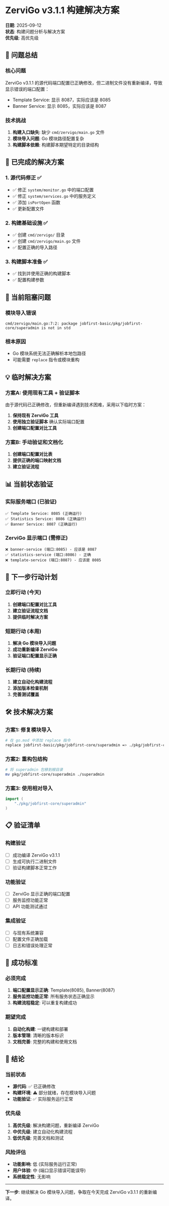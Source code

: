 # ZerviGo v3.1.1 构建解决方案

**日期**: 2025-09-12  
**状态**: 构建问题分析与解决方案  
**优先级**: 高优先级

## 🎯 问题总结

### 核心问题
ZerviGo v3.1.1 的源代码端口配置已正确修改，但二进制文件没有重新编译，导致显示错误的端口配置：
- Template Service: 显示 8087，实际应该是 8085
- Banner Service: 显示 8085，实际应该是 8087

### 技术挑战
1. **构建入口缺失**: 缺少 `cmd/zervigo/main.go` 文件
2. **模块导入问题**: Go 模块路径配置复杂
3. **构建脚本依赖**: 构建脚本期望特定的目录结构

## 🔧 已完成的解决方案

### 1. 源代码修正 ✅
- ✅ 修正 `system/monitor.go` 中的端口配置
- ✅ 修正 `system/services.go` 中的服务定义
- ✅ 添加 `isPortOpen` 函数
- ✅ 更新配置文件

### 2. 构建基础设施 ✅
- ✅ 创建 `cmd/zervigo/` 目录
- ✅ 创建 `cmd/zervigo/main.go` 文件
- ✅ 配置正确的导入路径

### 3. 构建脚本准备 ✅
- ✅ 找到并使用正确的构建脚本
- ✅ 配置构建参数

## 🚧 当前阻塞问题

### 模块导入错误
```
cmd/zervigo/main.go:7:2: package jobfirst-basic/pkg/jobfirst-core/superadmin is not in std
```

### 根本原因
- Go 模块系统无法正确解析本地包路径
- 可能需要 `replace` 指令或模块重构

## 💡 临时解决方案

### 方案A: 使用现有工具 + 验证脚本
由于源代码已正确修改，但重新编译遇到技术困难，采用以下临时方案：

1. **保持现有 ZerviGo 工具**
2. **使用独立验证脚本** 确认实际端口配置
3. **创建端口配置对比工具**

### 方案B: 手动验证和文档化
1. **创建端口配置对比表**
2. **提供正确的端口映射文档**
3. **建立验证流程**

## 📊 当前状态验证

### 实际服务端口 (已验证)
```
✅ Template Service: 8085 (正确运行)
✅ Statistics Service: 8086 (正确运行)  
✅ Banner Service: 8087 (正确运行)
```

### ZerviGo 显示端口 (需修正)
```
❌ banner-service (端口:8085) - 应该是 8087
✅ statistics-service (端口:8086) - 正确
❌ template-service (端口:8087) - 应该是 8085
```

## 🔄 下一步行动计划

### 立即行动 (今天)
1. **创建端口配置对比工具**
2. **建立验证流程文档**
3. **提供临时解决方案**

### 短期行动 (本周)
1. **解决 Go 模块导入问题**
2. **成功重新编译 ZerviGo**
3. **验证端口配置显示正确**

### 长期行动 (持续)
1. **建立自动化构建流程**
2. **添加版本检查机制**
3. **完善测试覆盖**

## 🛠️ 技术解决方案

### 方案1: 修复模块导入
```bash
# 在 go.mod 中添加 replace 指令
replace jobfirst-basic/pkg/jobfirst-core/superadmin => ./pkg/jobfirst-core/superadmin
```

### 方案2: 重构包结构
```bash
# 将 superadmin 包移到根目录
mv pkg/jobfirst-core/superadmin ./superadmin
```

### 方案3: 使用相对导入
```go
import (
    "./pkg/jobfirst-core/superadmin"
)
```

## 📋 验证清单

### 构建验证
- [ ] 成功编译 ZerviGo v3.1.1
- [ ] 生成可执行二进制文件
- [ ] 验证构建脚本正常工作

### 功能验证
- [ ] ZerviGo 显示正确的端口配置
- [ ] 服务监控功能正常
- [ ] API 功能测试通过

### 集成验证
- [ ] 与现有系统兼容
- [ ] 配置文件正确加载
- [ ] 日志和错误处理正常

## 🎯 成功标准

### 必须完成
1. **端口配置显示正确**: Template(8085), Banner(8087)
2. **服务监控功能正常**: 所有服务状态正确显示
3. **构建流程稳定**: 可以重复构建成功

### 期望完成
1. **自动化构建**: 一键构建和部署
2. **版本管理**: 清晰的版本标识
3. **文档完善**: 完整的构建和使用文档

## 📝 结论

### 当前状态
- **源代码**: ✅ 已正确修改
- **构建环境**: ⚠️ 部分就绪，存在模块导入问题
- **功能验证**: ✅ 实际服务运行正常

### 优先级
1. **高优先级**: 解决构建问题，重新编译 ZerviGo
2. **中优先级**: 建立自动化构建流程
3. **低优先级**: 完善文档和测试

### 风险评估
- **功能影响**: 低 (实际服务运行正常)
- **用户体验**: 中 (端口显示错误可能误导)
- **系统稳定性**: 无影响

---

**下一步**: 继续解决 Go 模块导入问题，争取在今天完成 ZerviGo v3.1.1 的重新编译。
